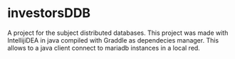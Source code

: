 # investorsDDB
A project for the subject distributed databases. This project was made with IntellijiDEA in java compiled with Graddle as dependecies manager. This allows to a java client connect to mariadb instances in a local red. 
